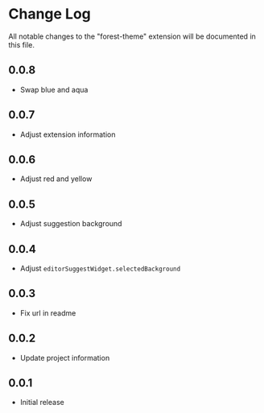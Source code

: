 # Change Log

All notable changes to the "forest-theme" extension will be documented in this file.

## 0.0.8

- Swap blue and aqua

## 0.0.7

- Adjust extension information

## 0.0.6

- Adjust red and yellow

## 0.0.5

- Adjust suggestion background

## 0.0.4

- Adjust `editorSuggestWidget.selectedBackground`

## 0.0.3

- Fix url in readme

## 0.0.2

- Update project information

## 0.0.1

- Initial release
